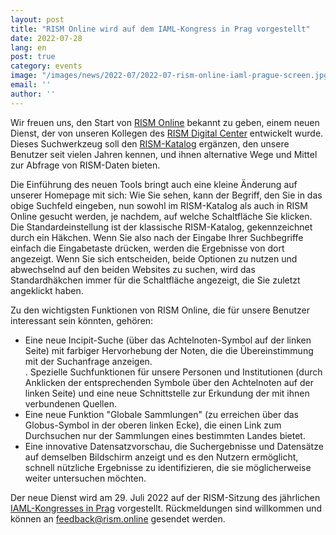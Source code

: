 ```yaml
---
layout: post
title: "RISM Online wird auf dem IAML-Kongress in Prag vorgestellt"
date: 2022-07-28
lang: en
post: true
category: events
image: "/images/news/2022-07/2022-07-rism-online-iaml-prague-screen.jpg"
email: ''
author: ''
---
```


Wir freuen uns, den Start von [RISM Online](https://rism.online) bekannt zu geben, einem neuen Dienst, der von unseren Kollegen des [RISM Digital Center](https://rism.digital) entwickelt wurde. Dieses Suchwerkzeug soll den [RISM-Katalog](https://opac.rism.info/index.php?id=4) ergänzen, den unsere Benutzer seit vielen Jahren kennen, und ihnen alternative Wege und Mittel zur Abfrage von RISM-Daten bieten.    

Die Einführung des neuen Tools bringt auch eine kleine Änderung auf unserer Homepage mit sich: Wie Sie sehen, kann der Begriff, den Sie in das obige Suchfeld eingeben, nun sowohl im RISM-Katalog als auch in RISM Online gesucht werden, je nachdem, auf welche Schaltfläche Sie klicken. Die Standardeinstellung ist der klassische RISM-Katalog, gekennzeichnet durch ein Häkchen. Wenn Sie also nach der Eingabe Ihrer Suchbegriffe einfach die Eingabetaste drücken, werden die Ergebnisse von dort angezeigt. Wenn Sie sich entscheiden, beide Optionen zu nutzen und abwechselnd auf den beiden Websites zu suchen, wird das Standardhäkchen immer für die Schaltfläche angezeigt, die Sie zuletzt angeklickt haben.  

Zu den wichtigsten Funktionen von RISM Online, die für unsere Benutzer interessant sein könnten, gehören:  
- Eine neue Incipit-Suche (über das Achtelnoten-Symbol auf der linken Seite) mit farbiger Hervorhebung der Noten, die die Übereinstimmung mit der Suchanfrage anzeigen.  
. Spezielle Suchfunktionen für unsere Personen und Institutionen (durch Anklicken der entsprechenden Symbole über den Achtelnoten auf der linken Seite) und eine neue Schnittstelle zur Erkundung der mit ihnen verbundenen Quellen.  
- Eine neue Funktion "Globale Sammlungen" (zu erreichen über das Globus-Symbol in der oberen linken Ecke), die einen Link zum Durchsuchen nur der Sammlungen eines bestimmten Landes bietet.  
- Eine innovative Datensatzvorschau, die Suchergebnisse und Datensätze auf demselben Bildschirm anzeigt und es den Nutzern ermöglicht, schnell nützliche Ergebnisse zu identifizieren, die sie möglicherweise weiter untersuchen möchten.  

Der neue Dienst wird am 29. Juli 2022 auf der RISM-Sitzung des jährlichen [IAML-Kongresses in Prag](https://rism.info/publications/iaml-congresses/2022.html) vorgestellt. Rückmeldungen sind willkommen und können an [feedback@rism.online](mailto:feedback@rism.online) gesendet werden.  
